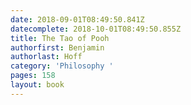 ```yaml
---
date: 2018-09-01T08:49:50.841Z
datecomplete: 2018-10-01T08:49:50.855Z
title: The Tao of Pooh
authorfirst: Benjamin
authorlast: Hoff
category: 'Philosophy '
pages: 158
layout: book
---
```



